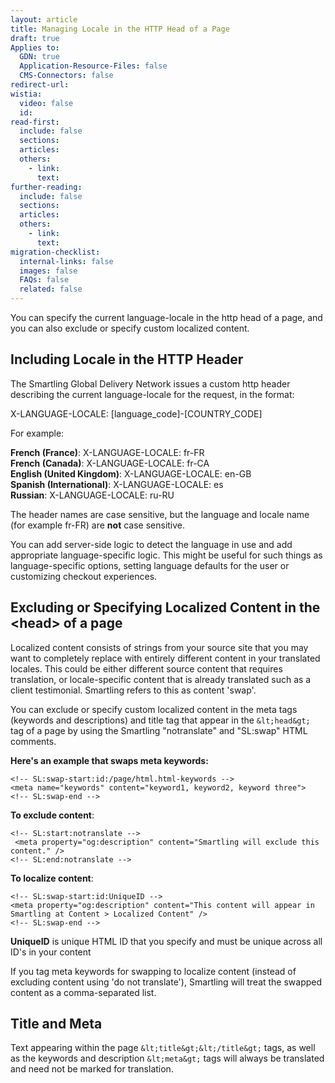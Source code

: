 ```yaml
---
layout: article
title: Managing Locale in the HTTP Head of a Page
draft: true
Applies to:
  GDN: true
  Application-Resource-Files: false
  CMS-Connectors: false
redirect-url:
wistia:
  video: false
  id:
read-first:
  include: false
  sections:
  articles:
  others:
    - link:
      text:
further-reading:
  include: false
  sections:
  articles:
  others:
    - link:
      text:
migration-checklist:
  internal-links: false
  images: false
  FAQs: false
  related: false
---
```



You can specify the current language-locale in the http head of a page, and you can also exclude or specify custom localized content.

## Including Locale in the HTTP Header

The Smartling Global Delivery Network issues a custom http header describing the current language-locale for the request, in the format:

X-LANGUAGE-LOCALE: [language_code]-[COUNTRY_CODE]

For example:

**French (France)**: X-LANGUAGE-LOCALE: fr-FR
<br>**French (Canada)**: X-LANGUAGE-LOCALE: fr-CA
<br>**English (United Kingdom)**: X-LANGUAGE-LOCALE: en-GB
<br>**Spanish (International)**: X-LANGUAGE-LOCALE: es
<br>**Russian**: X-LANGUAGE-LOCALE: ru-RU

The header names are case sensitive, but the language and locale name (for example fr-FR) are **not** case sensitive.

You can add server-side logic to detect the language in use and add appropriate language-specific logic. This might be useful for such things as language-specific options, setting language defaults for the user or customizing checkout experiences.

## Excluding or Specifying Localized Content in the &lt;head&gt; of a page

Localized content consists of strings from your source site that you may want to completely replace with entirely different content in your translated locales. This could be either different source content that requires translation, or locale-specific content that is already translated such as a client testimonial. Smartling refers to this as content 'swap'.

You can exclude or specify custom localized content in the meta tags (keywords and descriptions) and title tag that appear in the `&lt;head&gt;` tag of a page by using the Smartling "notranslate" and "SL:swap" HTML comments.

**Here's an example that swaps meta keywords:**

~~~
<!-- SL:swap-start:id:/page/html.html-keywords -->
<meta name="keywords" content="keyword1, keyword2, keyword three">
<!-- SL:swap-end -->
~~~

**To exclude content**:

~~~
<!-- SL:start:notranslate -->
 <meta property="og:description" content="Smartling will exclude this content." />
<!-- SL:end:notranslate -->
~~~

**To localize content**:

~~~
<!-- SL:swap-start:id:UniqueID -->
<meta property="og:description" content="This content will appear in Smartling at Content > Localized Content" />
<!-- SL:swap-end -->
~~~

**UniqueID** is unique HTML ID that you specify and must be unique across all ID's in your content

If you tag meta keywords for swapping to localize content (instead of excluding content using 'do not translate'), Smartling will treat the swapped content as a comma-separated list.

## Title and Meta

Text appearing within the page `&lt;title&gt;&lt;/title&gt;` tags, as well as the keywords and description `&lt;meta&gt;` tags will always be translated and need not be marked for translation.